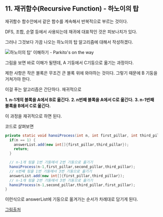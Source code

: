 ## 11. 재귀함수(Recursive Function) - 하노이의 탑

재귀함수 함수안에서 같은 함수를 계속해서 반복적으로 부르는 것이다.

DFS, 조합, 순열 등에서 사용되는데 재귀에 대표적인 것은 피보나치가 있다. 

그러나 그것보다 가끔 나오는 하노이의 탑 알고리즘에 대해서 작성하겠다. 



![하노이의 탑' 이해하기 - Parkito's on the way](https://shoark7.github.io/assets/img/algorithm/hanoi-tower-from-to.png)



그림을 보면 바로 이해가 될텐데, A 기둥에서 C기둥으로 옮기는 과정이다. 

제한 사항은 작은 블록은 무조건 큰 블록 위에 와야하는 것이다. 그렇기 때문에 B 기둥을 거쳐가야 한다. 

이걸 푸는 알고리즘은 간단하다. 재귀적으로 

**1. n-1개의 블록을 A에서 B로 옮긴다.** 
**2. n번째 블록을 A에서 C로 옮긴다.**
**3. n-1번째 블록을 B에서 C로 옮긴다.**

이 과정을 재귀적으로 하면 된다.

코드로 살펴보면

 

```java
private static void hanoiProcess(int n, int first_pillar, int third_pillar, int second_pillar) {
  if(n == 1) {
    answerList.add(new int[]{first_pillar,third_pillar});
    return;
  }

  // n-1개 링을 1번 기둥에서 2번 기둥으로 옮기기
  hanoiProcess(n-1,first_pillar,second_pillar,third_pillar);
  // n번째 링을 1번 기둥에서 3번 기둥으로 옮기기
  answerList.add(new int[]{first_pillar,third_pillar});
  // n-1개 링을 2번 기둥에서 3번 기둥으로 옮기기
  hanoiProcess(n-1,second_pillar,third_pillar,first_pillar);
}
```

이런식으로 answerList에 기둥으로 옮겨가는 순서가 차례대로 담기게 된다.

[그림출처](https://shoark7.github.io/programming/algorithm/tower-of-hanoi)
